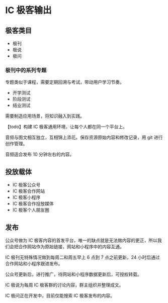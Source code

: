 # IC 极客输出

## 极客类目

- 极刊
- 极说
- 极问
<!--
### 极刊

讨论点技术，开拓视野，话题不限。

免费投放，公众号首发，接受捐赠，捐助目前将主要用于服务器费用，和部分活动经费。

类型参考文字类第一条。

### 什么人可以为 IC 极客贡献内容

IC 行业内工作经验丰富的工程师，经理，总监等，专业性强，观点详实，体系完善。

若为系列更新，需要具备至少 5 期以上的稳定生产能力。

可配合审稿和文字打磨，
-->

### 极刊中的系列专题

专题类似于课程，需要定期回溯与考试，带动用户学习节奏。

- 开学测试
- 阶段测试
- 结业测试

需要制造应用场景，将知识融入到实践。

【todo】构建 IC 极客通用环境，让每个人都在同一个平台上。

音频与图文相互独立，互相锦上添花。保存资源原始内容和修改记录，用 git 进行创作管理。

音频适合发布 10 分钟左右的内容。

## 投放载体

- IC 极客公众号
- IC 极客合作网站
- IC 极客小程序
- IC 极客合作投放媒体
- IC 极客个人朋友圈

## 发布

公众号做为 IC 极客内容的首发平台，唯一的缺点就是无法做内容的更正，所以我们会把合作网站作为原始链接，网站和小程序中的内容互通。

IC 极刊无特殊情况做到每周二和周五早上 6 点到 7 点之前更新，24 小时后通过合作网站和小程序跟进发布。

公众号更新后，进行推广，待网站和小程序数据更新后，可授权转载。

IC 极说为每周 IC 极客群的讨论内容，群主组织并整理成文。

IC 极问正在开发中，目前仅能搜索 IC 极客发布的内容。